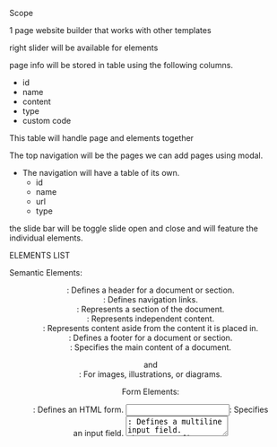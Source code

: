 Scope

1 page website builder that works with other templates

right slider will be available for elements

page info will be stored in table using the following columns. 
 - id
 - name
 - content
 - type
 - custom code
 
This table will handle page and elements together 



The top navigation will be the pages we can add pages using modal.


 - The navigation will have a table of its own.
	- id
	- name
	- url
	- type



the slide bar will be toggle slide open and close and will feature the individual elements.


ELEMENTS LIST


Semantic Elements:

<header>: Defines a header for a document or section.
<nav>: Defines navigation links.
<section>: Represents a section of the document.
<article>: Represents independent content.
<aside>: Represents content aside from the content it is placed in.
<footer>: Defines a footer for a document or section.
<main>: Specifies the main content of a document.
<figure> and <figcaption>: For images, illustrations, or diagrams.

Form Elements:

<form>: Defines an HTML form.
<input>: Specifies an input field.
<textarea>: Defines a multiline input field.
<button>: Defines a clickable button.
<select>: Defines a drop-down list.
<option>: Defines an option in a drop-down list.
<label>: Defines a label for an input element.
<fieldset> and <legend>: Groups related elements in a form.

Media Elements:

<img>: Embeds an image.
<audio>: Embeds audio content.
<video>: Embeds video content.

Text Content Elements:

<h1> to <h6>: Header elements.
<p>: Paragraph element.
<a>: Anchor element for hyperlinks.
<strong>: Defines important text.
<em>: Defines emphasized text.
<blockquote>: Defines a block of quoted text.
<code>: Represents a piece of computer code.
<pre>: Preformatted text.
<small>


